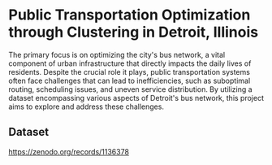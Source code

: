 # Public Transportation Optimization through Clustering in Detroit, Illinois

The primary focus is on optimizing the city's bus network, a vital component of urban infrastructure that directly impacts the daily lives of residents. Despite the crucial role it plays, public transportation systems often face challenges that can lead to inefficiencies, such as suboptimal routing, scheduling issues, and uneven service distribution. By utilizing a dataset encompassing various aspects of Detroit's bus network, this project aims to explore and address these challenges.

## Dataset
https://zenodo.org/records/1136378
